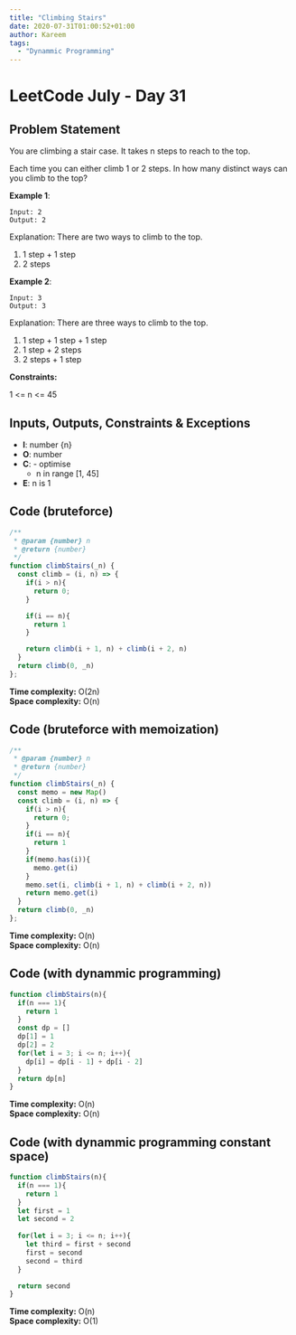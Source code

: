 ```yaml
---
title: "Climbing Stairs"
date: 2020-07-31T01:00:52+01:00
author: Kareem
tags:
  - "Dynammic Programming"
---
```


<!-- LeetCode month and day here -->
# LeetCode July - Day 31

## Problem Statement

You are climbing a stair case. It takes n steps to reach to the top.

Each time you can either climb 1 or 2 steps. In how many distinct ways can you climb to the top?

**Example 1**:
```
Input: 2
Output: 2
```
Explanation: There are two ways to climb to the top.
1. 1 step + 1 step
2. 2 steps

**Example 2**:
```
Input: 3
Output: 3
```
Explanation: There are three ways to climb to the top.
1. 1 step + 1 step + 1 step
2. 1 step + 2 steps
3. 2 steps + 1 step

**Constraints:**

1 <= n <= 45

## Inputs, Outputs, Constraints & Exceptions
- **I**: number {n}
- **O**: number
- **C**: - optimise
  - n in range [1, 45]
- **E**: n is 1


## Code (bruteforce)
```js
/**
 * @param {number} n
 * @return {number}
 */
function climbStairs(_n) {
  const climb = (i, n) => {
    if(i > n){
      return 0;
    }

    if(i == n){
      return 1
    }

    return climb(i + 1, n) + climb(i + 2, n)
  }
  return climb(0, _n)
};
```
**Time complexity:** O(2n)\
**Space complexity:** O(n)

## Code (bruteforce with memoization)
```js
/**
 * @param {number} n
 * @return {number}
 */
function climbStairs(_n) {
  const memo = new Map()
  const climb = (i, n) => {
    if(i > n){
      return 0;
    }
    if(i == n){
      return 1
    }
    if(memo.has(i)){
      memo.get(i)
    }
    memo.set(i, climb(i + 1, n) + climb(i + 2, n))
    return memo.get(i)
  }
  return climb(0, _n)
};
```

**Time complexity:** O(n)\
**Space complexity:** O(n)

## Code (with dynammic programming)
```js
function climbStairs(n){
  if(n === 1){
    return 1
  }
  const dp = []
  dp[1] = 1
  dp[2] = 2
  for(let i = 3; i <= n; i++){
    dp[i] = dp[i - 1] + dp[i - 2]
  }
  return dp[n]
}
```
**Time complexity:** O(n)\
**Space complexity:** O(n)

## Code (with dynammic programming constant space)
```js
function climbStairs(n){
  if(n === 1){
    return 1
  }
  let first = 1
  let second = 2
  
  for(let i = 3; i <= n; i++){
    let third = first + second
    first = second
    second = third 
  }

  return second
}
```
**Time complexity:** O(n)\
**Space complexity:** O(1)
